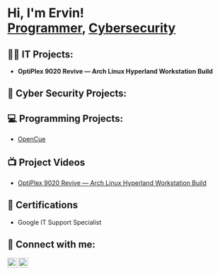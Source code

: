 <h1>Hi, I'm Ervin! <br/><a href="https://github.com/ewardGPT">Programmer</a>, <a href="https://www.linkedin.com/in/ervward/"> Cybersecurity</a></h1>

<h2>👨‍💻 IT Projects:</h2>

- <b>OptiPlex 9020 Revive — Arch Linux Hyperland Workstation Build</b>

<h2>🤖 Cyber Security Projects:</h2>

<h2>💻 Programming Projects:</h2>

- [OpenCue](https://github.com/ewardGPT/OpenCue)

<h2>📺 Project Videos</h2>

- [OptiPlex 9020 Revive — Arch Linux Hyperland Workstation Build](https://github.com/ewardGPT/OptiPlex-9020-Revive-Arch-Linux-Hyperland-Workstation-Build)

<h2> 📄 Certifications </h2>

- Google IT Support Specialist

<h2> 🤳 Connect with me:</h2>

[<img align="left" alt="ewardGPT | Twitter" width="22px" src="https://cdn.jsdelivr.net/npm/simple-icons@v3/icons/twitter.svg" />][twitter]
[<img align="left" alt="ervward | LinkedIn" width="22px" src="https://cdn.jsdelivr.net/npm/simple-icons@v3/icons/linkedin.svg" />][linkedin]

[twitter]: https://x.com/ewardGPT
[linkedin]: https://www.linkedin.com/in/ervward/

<!--
**joshmadakor1/joshmadakor1** is a ✨ _special_ ✨ repository because its `README.md` (this file) appears on your GitHub profile.

Here are some ideas to get you started:

- 🔭 I’m currently working on ...
- 🌱 I’m currently learning ...
- 👯 I’m looking to collaborate on ...
- 🤔 I’m looking for help with ...
- 💬 Ask me about ...
- 📫 How to reach me: ...
- 😄 Pronouns: ...
- ⚡ Fun fact: ...
-->
